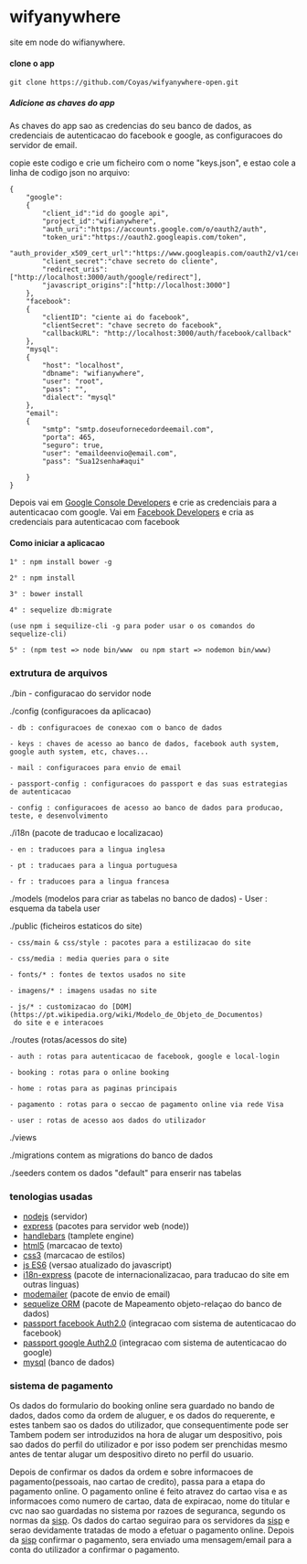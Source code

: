 # wifyanywhere

site em node do wifianywhere.


#### clone o app
    git clone https://github.com/Coyas/wifyanywhere-open.git

##### Adicione as chaves do app


As chaves do app sao as credencias do seu banco de dados, as credenciais de autenticacao do 
facebook e google, as configuracoes do servidor de email.

copie este codigo e crie um ficheiro com o nome "keys.json", e estao cole a linha de codigo
json no arquivo:
```
{
    "google":
    {
        "client_id":"id do google api",
        "project_id":"wifianywhere",
        "auth_uri":"https://accounts.google.com/o/oauth2/auth",
        "token_uri":"https://oauth2.googleapis.com/token",
        "auth_provider_x509_cert_url":"https://www.googleapis.com/oauth2/v1/certs",
        "client_secret":"chave secreto do cliente",
        "redirect_uris":["http://localhost:3000/auth/google/redirect"],
        "javascript_origins":["http://localhost:3000"]
    },
    "facebook":
    {
        "clientID": "ciente ai do facebook",
        "clientSecret": "chave secreto do facebook",
        "callbackURL": "http://localhost:3000/auth/facebook/callback"
    },
    "mysql":
    {
        "host": "localhost",
        "dbname": "wifianywhere",
        "user": "root",
        "pass": "",
        "dialect": "mysql"
    },
    "email":
    {
        "smtp": "smtp.doseufornecedordeemail.com",
        "porta": 465,
        "seguro": true,
        "user": "emaildeenvio@email.com",
        "pass": "Sua12senha#aqui"

    }
}

```
Depois vai em [Google Console Developers](https://console.developers.google.com) e crie as credenciais para a autenticacao com google.
Vai em [Facebook Developers](https://developers.facebook.com/) e cria as credenciais para autenticacao com facebook

#### Como iniciar a aplicacao
```$xslt
1° : npm install bower -g

2° : npm install

3° : bower install

4° : sequelize db:migrate

(use npm i sequilize-cli -g para poder usar o os comandos do sequelize-cli)

5° : (npm test => node bin/www  ou npm start => nodemon bin/www)
```



### extrutura de arquivos

./bin - configuracao do servidor node

./config (configuracoes da aplicacao)

    - db : configuracoes de conexao com o banco de dados

    - keys : chaves de acesso ao banco de dados, facebook auth system, google auth system, etc, chaves...

    - mail : configuracoes para envio de email
    
    - passport-config : configuracoes do passport e das suas estrategias de autenticacao

    - config : configuracoes de acesso ao banco de dados para producao, teste, e desenvolvimento

./i18n (pacote de traducao e localizacao)

    - en : traducoes para a lingua inglesa

    - pt : traducaes para a lingua portuguesa

    - fr : traducoes para a lingua francesa

./models (modelos para criar as tabelas no banco de dados)
    - User : esquema da tabela user

./public (ficheiros estaticos do site)

    - css/main & css/style : pacotes para a estilizacao do site

    - css/media : media queries para o site

    - fonts/* : fontes de textos usados no site

    - imagens/* : imagens usadas no site

    - js/* : customizacao do [DOM](https://pt.wikipedia.org/wiki/Modelo_de_Objeto_de_Documentos)
     do site e e interacoes

./routes (rotas/acessos do site)

    - auth : rotas para autenticacao de facebook, google e local-login

    - booking : rotas para o online booking

    - home : rotas para as paginas principais

    - pagamento : rotas para o seccao de pagamento online via rede Visa

    - user : rotas de acesso aos dados do utilizador
    
./views

./migrations  contem as migrations do banco de dados

./seeders contem os dados "default" para enserir nas tabelas




### tenologias usadas


- [nodejs](https://nodejs.org/) (servidor)
- [express](https://expressjs.com/) (pacotes para servidor web (node))
- [handlebars](https://handlebarsjs.com/) (tamplete engine)
- [html5](https://www.w3schools.com/html/html5_intro.asp) (marcacao de texto)
- [css3](https://www.w3schools.com/css/) (marcacao de estilos)
- [js ES6](https://www.w3schools.com/js/js_es6.asp) (versao atualizado do javascript)
- [i18n-express](https://www.npmjs.com/package/i18n-express) (pacote de internacionalizacao, para traducao do site em outras linguas)
- [modemailer](https://nodemailer.com/about/) (pacote de envio de email)
- [sequelize ORM](docs.sequelizejs.com) (pacote de Mapeamento objeto-relaçao do banco de dados)
- [passport facebook Auth2.0](http://www.passportjs.org/docs/facebook/) (integracao com sistema de autenticacao do facebook)
- [passport google Auth2.0](http://www.passportjs.org/docs/google/) (integracao com sistema de autenticacao do google)
- [mysql](https://www.mysql.com/)  (banco de dados)



### sistema de pagamento

Os dados do formulario do booking online sera guardado no bando de dados, dados como
da ordem de aluguer, e os dados do requerente, e estes tanbem sao os dados do utilizador, 
que consequentimente pode ser 
Tambem podem ser introduzidos na hora de alugar um despositivo, pois sao dados do perfil do 
utilizador e por isso podem ser prenchidas mesmo antes de tentar alugar um despositivo direto
 no perfil do usuario.

Depois de confirmar os dados da ordem e sobre informacoes de pagamento(pessoais, nao cartao de
 credito), 
passa para a etapa do pagamento online.
O pagamento online é feito atravez do cartao visa e as informacoes como numero de cartao, data
 de expiracao,
nome do titular e cvc nao sao guardadas no sistema por razoes de seguranca, segundo os normas 
da [sisp](https://www.sisp.cv/).
Os dados do cartao seguirao para os servidores da [sisp](https://www.sisp.cv/) e serao devidamente 
tratadas 
de modo a efetuar o pagamento online.
Depois da [sisp](https://www.sisp.cv/) confirmar o pagamento, sera enviado uma mensagem/email para
 a conta do utilizador a confirmar o pagamento.

